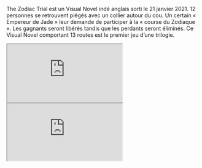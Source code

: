 The Zodiac Trial est un Visual Novel indé anglais sorti le 21 janvier 2021.
12 personnes se retrouvent piégés avec un collier autour du cou. Un certain « Empereur de Jade » leur demande de participer à la « course du Zodiaque ». Les gagnants seront libérés tandis que les perdants seront éliminés.
Ce Visual Novel comportant 13 routes est le premier jeu d’une trilogie.


<iframe src="https://www.youtube.com/embed/duXpCP0qVE4"></iframe>

<iframe src="https://store.steampowered.com/widget/1513120/"></iframe>